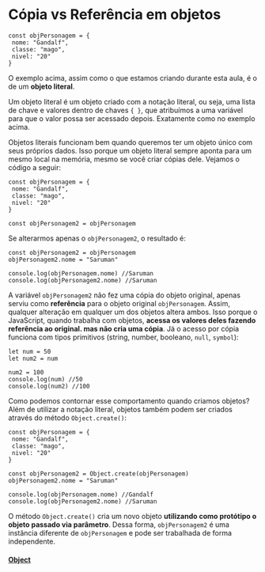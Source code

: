# Cópia vs Referência em objetos

```
const objPersonagem = {
 nome: "Gandalf",
 classe: "mago",
 nivel: "20"
}
```

O exemplo acima, assim como o que estamos criando durante esta aula, é o de um **objeto literal**.

Um objeto literal é um objeto criado com a notação literal, ou seja, uma lista de chave e valores dentro de chaves `{ }`, que atribuímos a uma variável para que o valor possa ser acessado depois. Exatamente como no exemplo acima.

Objetos literais funcionam bem quando queremos ter um objeto único com seus próprios dados. Isso porque um objeto literal sempre aponta para um mesmo local na memória, mesmo se você criar cópias dele. Vejamos o código a seguir:

```
const objPersonagem = {
 nome: "Gandalf",
 classe: "mago",
 nivel: "20"
}
 
const objPersonagem2 = objPersonagem
```

Se alterarmos apenas o `objPersonagem2`, o resultado é:

```
const objPersonagem2 = objPersonagem
objPersonagem2.nome = "Saruman"
 
console.log(objPersonagem.nome) //Saruman
console.log(objPersonagem2.nome) //Saruman
```

A variável `objPersonagem2` não fez uma cópia do objeto original, apenas serviu como **referência** para o objeto original `objPersonagem`. Assim, qualquer alteração em qualquer um dos objetos altera ambos. Isso porque o JavaScript, quando trabalha com objetos, **acessa os valores deles fazendo referência ao original. mas não cria uma cópia**. Já o acesso por cópia funciona com tipos primitivos (string, number, booleano, `null`, `symbol`):

```
let num = 50
let num2 = num
 
num2 = 100
console.log(num) //50
console.log(num2) //100
```

Como podemos contornar esse comportamento quando criamos objetos? Além de utilizar a notação literal, objetos também podem ser criados através do método `Object.create()`:

```
const objPersonagem = {
 nome: "Gandalf",
 classe: "mago",
 nivel: "20"
}
 
const objPersonagem2 = Object.create(objPersonagem)
objPersonagem2.nome = "Saruman"
 
console.log(objPersonagem.nome) //Gandalf
console.log(objPersonagem2.nome) //Saruman
```

O método `Object.create()` cria um novo objeto **utilizando como protótipo o objeto passado via parâmetro**. Dessa forma, `objPersonagem2` é uma instância diferente de `objPersonagem` e pode ser trabalhada de forma independente.

#### [Object](../objetos.md)